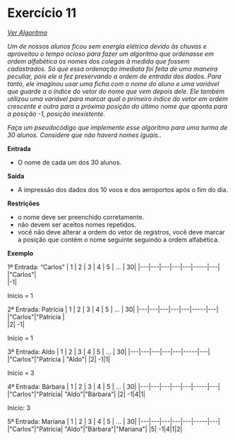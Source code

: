# Exercício 11

[*Ver Algoritmo*](Algoritmo11.md)

 *Um de nossos alunos ficou sem energia elétrica devido às chuvas e aproveitou o tempo ocioso para fazer um algoritmo que ordenasse em ordem alfabética os nomes dos colegas à medida que fossem cadastrados. Só que essa ordenação imediata foi feita de uma maneira peculiar, pois ele a fez preservando a ordem de entrada dos dados. Para tanto, ele imaginou usar uma ficha com o nome do aluno e uma variável que guarde a o índice do vetor do nome que vem depois dele. Ele também utilizou uma variável para marcar qual o primeiro índice do vetor em ordem crescente e outra para a próxima posição do último nome que aponta para a posição -1, posição inexistente.*

*Faça um pseudocódigo que implemente esse algoritmo para uma turma de 30 alunos. Considere que não haverá nomes iguais..*

**Entrada**

- O nome de cada um dos 30 alunos.

**Saída**

- A impressão dos dados dos 10 voos e dos aeroportos após o fim do dia.

**Restrições**

- o nome deve ser preenchido corretamente.
- não devem ser aceitos nomes repetidos.
- você não deve alterar a ordem do vetor de registros, você deve marcar a posição que contém o nome seguinte seguindo a ordem alfabética.

**Exemplo**

1ª Entrada: “Carlos”
| 1 | 2 | 3 | 4 | 5 | ... | 30|	
|---|---|---|---|---|-----|---|	
|"Carlos"|					
|-1|

Inicio = 1

2ª Entrada: Patrícia
| 1 | 2 | 3 | 4 | 5 | ... | 30|	
|---|---|---|---|---|-----|---|	
|"Carlos"|"Patrícia	|	
|2| -1|

Início = 1

3ª Entrada: Aldo
| 1 | 2 | 3 | 4 | 5 | ... | 30|	
|---|---|---|---|---|-----|---|	
|"Carlos"|"Patrícia	| "Aldo"|
|2| -1|1|

Início = 3

4ª Entrada: Bárbara
| 1 | 2 | 3 | 4 | 5 | ... | 30|	
|---|---|---|---|---|-----|---|	
|"Carlos"|"Patrícia| "Aldo"|"Bárbara"|
|2| -1|4|1|

Início: 3

5ª Entrada: Mariana
| 1 | 2 | 3 | 4 | 5 | ... | 30|	
|---|---|---|---|---|-----|---|	
|"Carlos"|"Patrícia| "Aldo"|"Bárbara"|"Mariana"|
|5| -1|4|1|2|